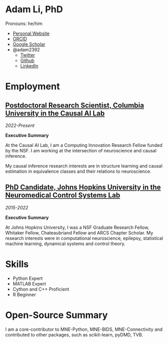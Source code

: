 # Adam Li, PhD

Pronouns: he/him

- [Personal Website](http://adam2392.github.io)
- [ORCID](https://orcid.org/0000-0001-8421-365X)
- [Google Scholar](https://scholar.google.com/citations?user=KxY17KcAAAAJ&hl=en)
- @adam2392
  - [Twitter](https://twitter.com/adam2392)
  - [Github](https://github.com/adam2392/)
  - [LinkedIn](https://www.linkedin.com/in/adam2392/)

# Employment

## [Postdoctoral Research Scientist, Columbia University in the Causal AI Lab](https://github.com/adam2392/adam2392/blob/master/causalailab.md)
*2022-Present*

__Executive Summary__
<!-- remember to update corresponding page -->
At the Causal AI Lab, I am a Computing Innovation Research Fellow funded by the NSF. I am working at the intersection of neuroscience and causal inference.

My causal inference research interests are in structure learning and causal estimation in equivalence classes and their relations to neuroscience.

## [PhD Candidate, Johns Hopkins University in the Neuromedical Control Systems Lab](https://github.com/adam2392/adam2392/blob/master/phd.md)
*2015-2022*

__Executive Summary__
<!-- remember to update corresponding page -->
At Johns Hopkins University, I was a NSF Graduate Research Fellow, Whitaker Fellow, Chateaubriand Fellow and ARCS Chapter Scholar. My research interests were in computational neuroscience, epilepsy, statistical machine learning, dynamical systems and control theory.

# Skills

- Python Expert
- MATLAB Expert
- Cython and C++ Proficient
- R Beginner

# Open-Source Summary

I am a core-contributor to MNE-Python, MNE-BIDS, MNE-Connectivity and contributed to other packages, such as scikit-learn, pyDMD, TVB.
